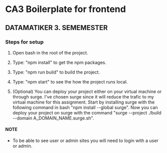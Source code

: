 # CA3 Boilerplate for frontend

## DATAMATIKER 3. SEMEMESTER

### Steps for setup

1. Open bash in the root of the project.

2. Type: "npm install" to get the npm packages.

3. Type: "npm run build" to build the project.

4. Type: "npm start" to see the how the project runs local.

5. (Optional) You can deploy your project either on your virtual machine or through surge. I've chosen surge since it will reduce the trafic to my virtual machine for this assignment. Start by installing surge with the following command in bash "npm install --global surge". Now you can deploy your project on surge with the command "surge --project ./build --domain A_DOMAIN_NAME.surge.sh".

#### NOTE
- To be able to see user or admin sites you will need to login with a user or admin.


